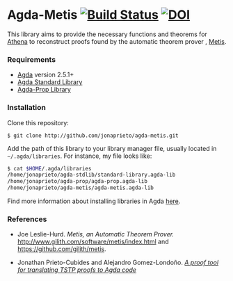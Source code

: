 # Agda-Metis [![Build Status](https://travis-ci.org/jonaprieto/agda-metis.svg?branch=master)](https://travis-ci.org/jonaprieto/agda-metis) [![DOI](https://zenodo.org/badge/84973849.svg)](https://zenodo.org/badge/latestdoi/84973849)

This library aims to provide the necessary functions and theorems for [Athena][athena]
to reconstruct proofs found by the automatic theorem prover
, [Metis](https://github.com/gilith/metis).

[athena]: http://github.com/jonaprieto/athena

### Requirements

* [Agda](https://github.com/agda/agda) version 2.5.1+
* [Agda Standard Library](https://github.com/agda/agda-stdlib/)
* [Agda-Prop Library](http://github.com/jonaprieto/agda-prop/)

### Installation

Clone this repository:

```
$ git clone http://github.com/jonaprieto/agda-metis.git
```

Add the path of this library to your library manager file, usually
located in `~/.agda/libraries`. For instance, my file looks like:

```bash
$ cat $HOME/.agda/libraries
/home/jonaprieto/agda-stdlib/standard-library.agda-lib
/home/jonaprieto/agda-prop/agda-prop.agda-lib
/home/jonaprieto/agda-metis/agda-metis.agda-lib
```

Find more information about installing libraries in Agda
[here](http://agda.readthedocs.io/en/latest/tools/package-system.html#installing-libraries).


### References

- Joe Leslie-Hurd. *Metis, an Automatic Theorem Prover.*
  http://www.gilith.com/software/metis/index.html and https://github.com/gilith/metis.

- Jonathan Prieto-Cubides and Alejandro Gomez-Londoño.
  [*A proof tool for translating TSTP proofs to Agda code*](https://github.com/jonaprieto/tstp2agda/tree/deep)
